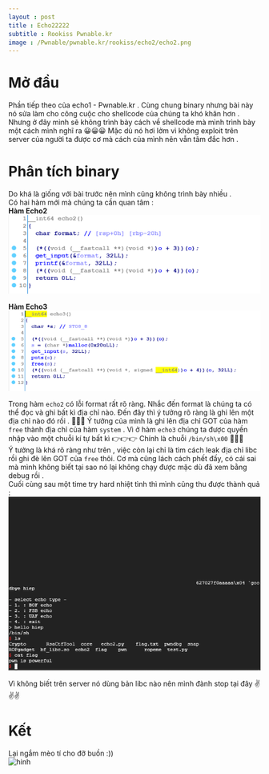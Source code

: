 ```yaml
---
layout : post  
title : Echo22222 
subtitle : Rookiss Pwnable.kr  
image : /Pwnable/pwnable.kr/rookiss/echo2/echo2.png 
--- 
```


# Mở đầu
Phần tiếp theo của echo1 - Pwnable.kr . Cùng chung binary nhưng bài này nó sửa làm cho công cuộc cho shellcode của chúng ta khó khăn hơn . 
Nhưng ở đây mình sẽ không trình bày cách về shellcode mà mình trình bày một cách mình nghĩ ra 😀😀😀 Mặc dù nó hơi lởm vì không exploit trên
 server của người ta được cơ mà cách của mình nên vẫn tâm đắc hơn . 

# Phân tích binary  
Do khá là giống với bài trước nên mình cũng không trình bày nhiều .  
Có hai hàm mới mà chúng ta cần quan tâm :  
**Hàm Echo2**  
![hinh2](/Pwnable/pwnable.kr/rookiss/echo2/hinh2.PNG)  

**Hàm Echo3**  
![hinh3](/Pwnable/pwnable.kr/rookiss/echo2/hinh3.PNG)  

Trong hàm ```echo2``` có lỗi format rất rõ ràng. Nhắc đến format là chúng ta có thể đọc và ghi bất kì địa chỉ nào. Đến đây thì ý tưởng rõ ràng là 
ghi lên một địa chỉ nào đó rồi . 👻👻👻 Ý tưởng của mình là ghi lên địa chỉ GOT của hàm ```free``` thành địa chỉ của hàm ```system``` . Vì 
ở hàm ```echo3``` chúng ta được quyền nhập vào một chuỗi kí tự bất kì 👉👉👉 Chính là chuỗi ```/bin/sh\x00``` 🌟🌟🌟  
Ý tưởng là khá rõ ràng như trên , việc còn lại chỉ là tìm cách leak địa chỉ libc rồi ghi đè lên GOT của ```free``` thôi. Cơ mà cũng lách cách
phết đấy, có cái sai mà mình không biết tại sao nó lại không chạy được mặc dù đã xem bằng debug rồi .  
Cuối cùng sau một time try hard nhiệt tình thì mình cũng thu được thành quả :  
![hinh1](/Pwnable/pwnable.kr/rookiss/echo2/hinh1.PNG)  

Vì không biết trên server nó dùng bản libc nào nên mình đành stop tại đây ✌️✌️✌️

# Kết  
Lại ngắm mèo tí cho đỡ buồn :))  
![hinh](https://encrypted-tbn0.gstatic.com/images?q=tbn:ANd9GcR4Q0dbeMISi2Mk2JRgoGzoF6m7wm3RQaA3TjqlOGdp17UOs65U)
